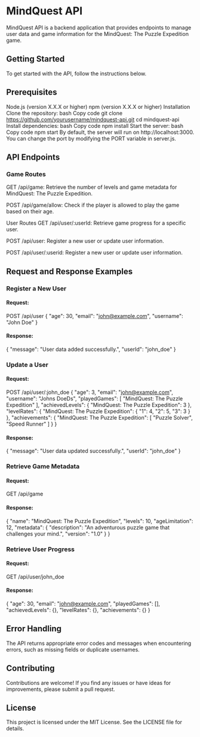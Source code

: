 # MindQuest API
MindQuest API is a backend application that provides endpoints to manage user data and game information for the MindQuest: The Puzzle Expedition game.

## Getting Started
To get started with the API, follow the instructions below.

## Prerequisites
Node.js (version X.X.X or higher)
npm (version X.X.X or higher)
Installation
Clone the repository:
bash
Copy code
git clone https://github.com/yourusername/mindquest-api.git
cd mindquest-api
Install dependencies:
bash
Copy code
npm install
Start the server:
bash
Copy code
npm start
By default, the server will run on http://localhost:3000. You can change the port by modifying the PORT variable in server.js.

## API Endpoints
### Game Routes

GET /api/game: Retrieve the number of levels and game metadata for MindQuest: The Puzzle Expedition.

POST /api/game/allow: Check if the player is allowed to play the game based on their age.

User Routes
GET /api/user/:userId: Retrieve game progress for a specific user.

POST /api/user: Register a new user or update user information.

POST /api/user/:userid: Register a new user or update user information.

## Request and Response Examples
### Register a New User
#### Request:
POST /api/user
{
  "age": 30,
  "email": "john@example.com",
  "username": "John Doe"
}
#### Response:
{
  "message": "User data added successfully.",
  "userId": "john_doe"
}
### Update a User
#### Request:
POST /api/user/:john_doe
{
    "age": 3,
    "email": "john@example.com",
    "username": "Johns DoeDs",
    "playedGames": [
      "MindQuest: The Puzzle Expedition"
    ],
    "achievedLevels": {
      "MindQuest: The Puzzle Expedition": 3
    },
    "levelRates": {
      "MindQuest: The Puzzle Expedition": {
        "1": 4,
        "2": 5,
        "3": 3
      }
    },
    "achievements": {
      "MindQuest: The Puzzle Expedition": [
        "Puzzle Solver",
        "Speed Runner"
      ]
    }
}
#### Response:
{
  "message": "User data updated successfully.",
  "userId": "john_doe"
}
### Retrieve Game Metadata
#### Request:
GET /api/game
#### Response:
{
  "name": "MindQuest: The Puzzle Expedition",
  "levels": 10,
  "ageLimitation": 12,
  "metadata": {
    "description": "An adventurous puzzle game that challenges your mind.",
    "version": "1.0"
  }
}
### Retrieve User Progress
#### Request:
GET /api/user/john_doe
#### Response:
{
  "age": 30,
  "email": "john@example.com",
  "playedGames": [],
  "achievedLevels": {},
  "levelRates": {},
  "achievements": {}
}

## Error Handling
The API returns appropriate error codes and messages when encountering errors, such as missing fields or duplicate usernames.

## Contributing
Contributions are welcome! If you find any issues or have ideas for improvements, please submit a pull request.

## License
This project is licensed under the MIT License. See the LICENSE file for details.
